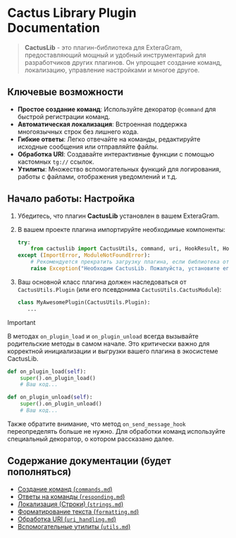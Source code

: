 # Cactus Library Plugin Documentation

> **CactusLib** - это плагин-библиотека для ExteraGram, предоставляющий мощный и удобный инструментарий для разработчиков других плагинов. Он упрощает создание команд, локализацию, управление настройками и многое другое.

## Ключевые возможности

  - **Простое создание команд**: Используйте декоратор `@command` для быстрой регистрации команд.
  - **Автоматическая локализация**: Встроенная поддержка многоязычных строк без лишнего кода.
  - **Гибкие ответы**: Легко отвечайте на команды, редактируйте исходные сообщения или отправляйте файлы.
  - **Обработка URI**: Создавайте интерактивные функции с помощью кастомных `tg://` ссылок.
  - **Утилиты**: Множество вспомогательных функций для логирования, работы с файлами, отображения уведомлений и т.д.

## Начало работы: Настройка

1.  Убедитесь, что плагин **CactusLib** установлен в вашем ExteraGram.

2.  В вашем проекте плагина импортируйте необходимые компоненты:

    ```python
    try:
        from cactuslib import CactusUtils, command, uri, HookResult, HookStrategy
    except (ImportError, ModuleNotFoundError):
        # Рекомендуется прекратить загрузку плагина, если библиотека отсутствует
        raise Exception("Необходим CactusLib. Пожалуйста, установите его.")
    ```

3.  Ваш основной класс плагина должен наследоваться от `CactusUtils.Plugin` (или его псевдонима `CactusUtils.CactusModule`):

    ```python
    class MyAwesomePlugin(CactusUtils.Plugin):
       ...
    ```

> [!IMPORTANT]
> В методах `on_plugin_load` и `on_plugin_unload` всегда вызывайте родительские методы в самом начале. Это критически важно для корректной инициализации и выгрузки вашего плагина в экосистеме CactusLib.
>
> ```python
> def on_plugin_load(self):
>     super().on_plugin_load()
>     # Ваш код...
>
> def on_plugin_unload(self):
>     super().on_plugin_unload()
>     # Ваш код...
> ```
>
> Также обратите внимание, что метод `on_send_message_hook` переопределять больше не нужно. Для обработки команд используйте специальный декоратор, о котором рассказано далее.

## Содержание документации (будет пополняться)

  * [Создание команд (`commands.md`)](commands.md)
  * [Ответы на команды (`responding.md`)](responding.md)
  * [Локализация (Строки) (`strings.md`)](strings.md)
  * [Форматирование текста (`formatting.md`)](formatting.md)
  * [Обработка URI (`uri_handling.md`)](uri_handling.md)
  * [Вспомогательные утилиты (`utils.md`)](utils.md)
